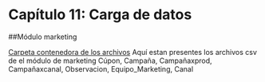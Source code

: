 # Capítulo 11: Carga de datos
##Módulo marketing

[Carpeta contenedora de los archivos](archivos_cap_11/modulo_mark)
Aquí estan presentes los archivos csv de el módulo de marketing
Cúpon, Campaña, Campañaxprod, Campañaxcanal, Observacion, Equipo_Marketing, Canal
